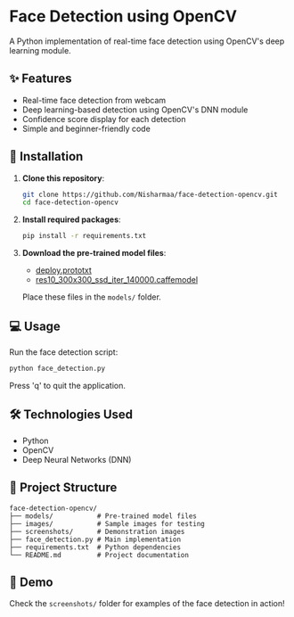 # Face Detection using OpenCV

A Python implementation of real-time face detection using OpenCV's deep learning module.

## ✨ Features

- Real-time face detection from webcam
- Deep learning-based detection using OpenCV's DNN module
- Confidence score display for each detection
- Simple and beginner-friendly code

## 🚀 Installation

1. **Clone this repository**:
   ```bash
   git clone https://github.com/Nisharmaa/face-detection-opencv.git
   cd face-detection-opencv
   ```

2. **Install required packages**:
   ```bash
   pip install -r requirements.txt
   ```

3. **Download the pre-trained model files**:
   - [deploy.prototxt](https://github.com/opencv/opencv/blob/master/samples/dnn/face_detector/deploy.prototxt)
   - [res10_300x300_ssd_iter_140000.caffemodel](https://github.com/opencv/opencv_3rdparty/raw/dnn_samples_face_detector_20170830/res10_300x300_ssd_iter_140000.caffemodel)

   Place these files in the `models/` folder.

## 💻 Usage

Run the face detection script:
```bash
python face_detection.py
```

Press 'q' to quit the application.

## 🛠️ Technologies Used

- Python
- OpenCV
- Deep Neural Networks (DNN)

## 📁 Project Structure

```
face-detection-opencv/
├── models/           # Pre-trained model files
├── images/           # Sample images for testing
├── screenshots/      # Demonstration images
├── face_detection.py # Main implementation
├── requirements.txt  # Python dependencies
└── README.md         # Project documentation
```

## 📸 Demo

Check the `screenshots/` folder for examples of the face detection in action!